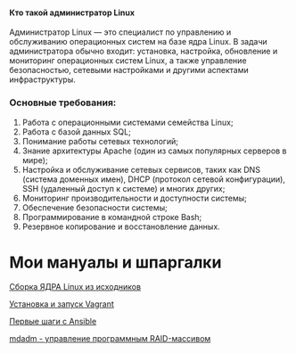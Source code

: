 #### Кто такой администратор Linux

Администратор Linux — это специалист по управлению и обслуживанию операционных систем на базе ядра Linux. В задачи администратора обычно входит: установка, настройка, обновление и мониторинг операционных систем Linux, а также управление безопасностью, сетевыми настройками и другими аспектами инфраструктуры.

### Основные требования:
1. Работа с операционными системами семейства Linux;
2. Работа с базой данных SQL;
3. Понимание работы сетевых технологий;
4. Знание архитектуры Apache (один из самых популярных серверов в мире);
5. Настройка и обслуживание сетевых сервисов, таких как DNS (система доменных имен), DHCP (протокол сетевой конфигурации), SSH (удаленный доступ к системе) и многих других;
6. Мониторинг производительности и доступности системы;
7. Обеспечение безопасности системы;
8. Программирование в командной строке Bash;
9. Резервное копирование и восстановление данных.



# Мои мануалы и шпаргалки

[Сборка ЯДРА Linux из исходников](homework1_kernel)

[Установка и запуск Vagrant](homework2_vagrant)

[Первые шаги с Ansible](homework3_ansible)

[mdadm - управление программным RAID-массивом](homework4_mdadm)
